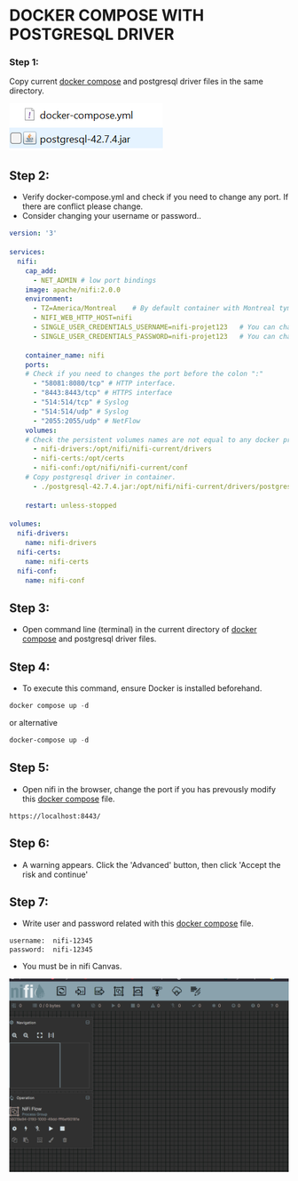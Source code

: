 # DOCKER COMPOSE WITH POSTGRESQL DRIVER

### Step 1: 
 Copy current [docker compose](./docker-compose.yml) and postgresql driver files in the same directory.  

 ![alt text](files.png)


## Step 2:
-  Verify docker-compose.yml and check if you need to change any port.   If there are conflict please change.
-  Consider changing your username or password..  


```yml
version: '3'

services:
  nifi:
    cap_add:
      - NET_ADMIN # low port bindings
    image: apache/nifi:2.0.0
    environment:
      - TZ=America/Montreal    # By default container with Montreal tyme zone (change if neccesary. )
      - NIFI_WEB_HTTP_HOST=nifi
      - SINGLE_USER_CREDENTIALS_USERNAME=nifi-projet123   # You can change for desired user
      - SINGLE_USER_CREDENTIALS_PASSWORD=nifi-projet123   # You can change for desired password
      
    container_name: nifi
    ports:
    # Check if you need to changes the port before the colon ":"
      - "58081:8080/tcp" # HTTP interface.   
      - "8443:8443/tcp" # HTTPS interface
      - "514:514/tcp" # Syslog
      - "514:514/udp" # Syslog
      - "2055:2055/udp" # NetFlow
    volumes:
    # Check the persistent volumes names are not equal to any docker previous installation
      - nifi-drivers:/opt/nifi/nifi-current/drivers   
      - nifi-certs:/opt/certs
      - nifi-conf:/opt/nifi/nifi-current/conf
    # Copy postgresql driver in container.     
      - ./postgresql-42.7.4.jar:/opt/nifi/nifi-current/drivers/postgresql-42.7.4.jar
      
    restart: unless-stopped

volumes:
  nifi-drivers:
    name: nifi-drivers
  nifi-certs:
    name: nifi-certs
  nifi-conf:
    name: nifi-conf
```


## Step 3:
-  Open command line (terminal) in the current directory of [docker compose](./docker-compose.yml) and postgresql driver files.

## Step 4:
-  To execute this command, ensure Docker is installed beforehand.

```powershell
docker compose up -d
```

or alternative

```powershell
docker-compose up -d
```

## Step 5:
-  Open nifi in the browser,  change the port if you has prevously modify this [docker compose](./docker-compose.yml) file.

```http
https://localhost:8443/
```

## Step 6:
-  A warning appears. Click the 'Advanced' button, then click 'Accept the risk and continue'

## Step 7:
-  Write user and password related with this [docker compose](./docker-compose.yml) file.

```text
username:  nifi-12345
password:  nifi-12345
```

-  You must be in nifi Canvas.

![alt text](nifi-canvas.png)

